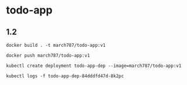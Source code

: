 # todo-app

## 1.2
`docker build . -t march787/todo-app:v1`

`docker push march787/todo-app:v1 `

`kubectl create deployment todo-app-dep --image=march787/todo-app:v1`

`kubectl logs -f todo-app-dep-84dddfd47d-8k2pc  `
